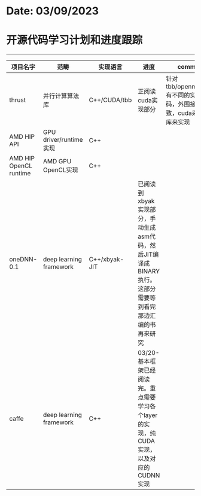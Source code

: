 # Date: 03/09/2023
# 开源代码学习计划和进度跟踪
----------------------------------------------------------

| 项目名字 | 范畴 | 实现语言 | 进度 | comment
| --- | --- | --- | --- | --- |
| thrust | 并行计算算法库 | C++/CUDA/tbb | 正阅读 cuda实现部分 | 针对tbb/openmp/cuda有不同的实现代码，外围接口一致，cuda采用CUB库来实现 |
| AMD HIP API  | GPU driver/runtime 实现 | C++ | | |
| AMD HIP OpenCL runtime | AMD GPU OpenCL实现 | C++ | | |
| oneDNN-0.1 | deep learning framework | C++/xbyak-JIT | 已阅读到xbyak实现部分，手动生成asm代码，然后JIT编译成BINARY执行。这部分需要等到看完那边汇编的书再来研究 |
| caffe | deep learning framework | C++ | 03/20-基本框架已经阅读完。重点需要学习各个layer的实现，纯CUDA实现，以及对应的CUDNN实现 |


